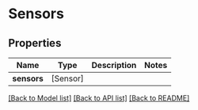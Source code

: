 # Sensors

## Properties

Name | Type | Description | Notes
------------ | ------------- | ------------- | -------------
**sensors** | [Sensor] |  | 

[[Back to Model list]](../#documentation-for-models) [[Back to API list]](../#documentation-for-api-endpoints) [[Back to README]](../)


